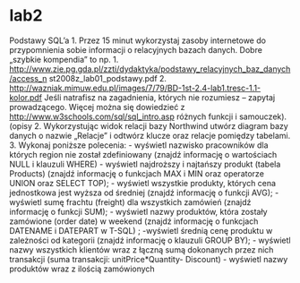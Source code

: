 lab2
====

Podstawy SQL’a 1. Przez 15 minut wykorzystaj zasoby internetowe do przypomnienia sobie informacji o relacyjnych bazach danych. Dobre „szybkie kompendia” to np. 1. http://www.zie.pg.gda.pl/zzti/dydaktyka/podstawy_relacyjnych_baz_danych/access_n st2008z_lab01_podstawy.pdf 2. http://wazniak.mimuw.edu.pl/images/7/79/BD-1st-2.4-lab1.tresc-1.1-kolor.pdf Jeśli natrafisz na zagadnienia, których nie rozumiesz – zapytaj prowadzącego. Więcej można się dowiedzieć z http://www.w3schools.com/sql/sql_intro.asp różnych funkcji i samouczek). (opisy 2. Wykorzystując widok relacji bazy Northwind utwórz diagram bazy danych o nazwie „Relacje” i odtwórz klucze oraz relacje pomiędzy tabelami. 3. Wykonaj poniższe polecenia: - wyświetl nazwisko pracowników dla których region nie został zdefiniowany (znajdź informację o wartościach NULL i klauzuli WHERE) - wyświetl najdroższy i najtańszy produkt (tabela Products) (znajdź informację o funkcjach MAX i MIN oraz operatorze UNION oraz SELECT TOP); - wyświetl wszystkie produkty, których cena jednostkowa jest wyższa od średniej (znajdź informację o funkcji AVG);  - wyświetl sumę frachtu (freight) dla wszystkich zamówień (znajdź informację o funkcji SUM); - wyświetl nazwy  produktów, która zostały zamówione (order date) w weekend (znajdź informację o funkcjach DATENAME i DATEPART w T-SQL) ; -wyświetl średnią cenę produktu w zależności od kategorii (znajdź informację o klauzuli GROUP BY);                        - wyświetl nazwy wszystkich klientów wraz z łączną sumą dokonanych przez nich transakcji (suma transakcji: unitPrice*Quantity- Discount)  - wyświetl nazwy produktów wraz z ilością zamówionych
